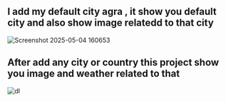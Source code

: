 <h2>I add my default city agra , it show you default city and also show image relatedd to that city </h2>

![Screenshot 2025-05-04 160653](https://github.com/user-attachments/assets/539b2350-682c-4786-99f4-52f4542fb78f)

<h2>After add any city or country this project show you image and weather related to that </h2> 

![dl](https://github.com/user-attachments/assets/81f808d5-c608-433d-8d26-9c0e944f8c3f)


